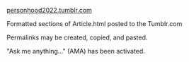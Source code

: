 [personhood2022.tumblr.com](https://personhood2022.tumblr.com)

Formatted sections of Article.html
posted to the Tumblr.com

Permalinks may be created, copied, and pasted.

"Ask me anything..." (AMA) has been activated.
